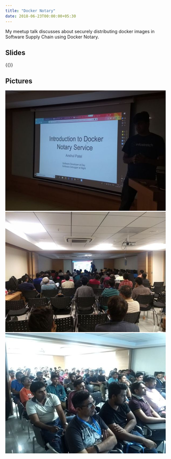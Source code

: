 ```yaml
---
title: "Docker Notary"
date: 2018-06-23T00:00:00+05:30
---
```


<!-- markdownlint-disable-file MD033 -->

My meetup talk discusses about securely distributing docker images
in Software Supply Chain using Docker Notary.

<!--more-->

## Slides

{{<slideshare eJ3n9q1bdOVh0T>}}

## Pictures

![notary_sterlite_tech_1](/meetup_pics/notary_sterlite_tech_1.jpeg)
![notary_sterlite_tech_2](/meetup_pics/notary_sterlite_tech_2.jpeg)
![notary_sterlite_tech_3](/meetup_pics/notary_sterlite_tech_3.jpeg)
